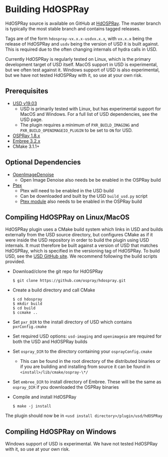# Building HdOSPRay

HdOSPRay source is available on GitHub at
[HdOSPRay](http://github.com/ospray/hdospray). The master branch is typically
the most stable branch and contains tagged releases.

Tags are of the form `hdospray-vx.x.x-usdvx.x.x`, with `vx.x.x` being the
release of HdOSPRay and `usdv` being the version of USD it is built against.
This is required due to the often changing internals of hydra calls in USD.

Currently HdOSPRay is regularly tested on Linux, which is
the primary development target of USD itself.  MacOS support in USD is 
experimental, but we often test against it. Windows support of USD is
also experimental, but we have not tested HdOSPRay with it, so use
at your own risk.

## Prerequisites

- [USD v19.03](https://graphics.pixar.com/usd/docs/index.html)
  - USD is primarily tested with Linux, but has experimental support for MacOS and Windows.
    For a full list of USD dependencies, see the USD page.
  - The plugin requires a minimum of `PXR_BUILD_IMAGING` and
    `PXR_BUILD_OPENIMAGEIO_PLUGIN` to be set to `ON` for USD.
- [OSPRay 1.8.x](http://www.ospray.org/)
- [Embree 3.2.x](https://embree.github.io/)
- CMake 3.1.1+

## Optional Dependencies
- [OpenImageDenoise](https://github.com/OpenImageDenoise/oidn.git)
    - Open Image Denoise also needs be be enabled in the OSPRay build
- [Ptex](https://github.com/wdas/ptex)
    - Ptex will need to be enabled in the USD build
    - Can be downloaded and built by the USD `build_usd.py` script
    - [Ptex module](https://github.com/ospray/module_ptex) also needs to be
      enabled in the OSPRay build

## Compiling HdOSPRay on Linux/MacOS

HdOSPRay plugin uses a CMake build system which links in USD and builds
externally from the USD source directory, but configures CMake as if it were
inside the USD repository in order to build the plugin using USD internals. It
must therefore be built against a version of USD that matches HdOSPRay, which is
specified in the versioning tag of HdOSPRay. To build USD, see the [USD GitHub
site](https://github.com/PixarAnimationStudios/USD). We recommend following the
build scripts provided.

- Download/clone the git repo for HdOSPRay

    ```
    $ git clone https://github.com/ospray/hdospray.git
    ```

- Create a build directory and call CMake

    ```
    $ cd hdospray
    $ mkdir build
    $ cd build
    $ ccmake ..
    ```

- Set `pxr_DIR` to the install directory of USD which contains `pxrConfig.cmake`
- Set required USD options: `usd-imaging` and `openimageio` are required for
  both the USD and HdOSPRay builds
- Set `ospray_DIR` to the directory containing your `osprayConfig.cmake`
    - This can be found in the root directory of the distributed binaries or
      if you are building and installing from source it can be found in
      `<install>/lib/cmake/ospray-\*/`
- Set `embree_DIR` to install directory of Embree. These will be the same as
  `ospray_DIR` if you downloaded the OSPRay binaries
- Compile and install HdOSPRay

    ```
    $ make -j install
    ```

The plugin should now be in `<usd install directory>/plugin/usd/hdOSPRay`

## Compiling HdOSPRay on Windows

Windows support of USD is experimental.  We have not tested HdOSPRay with it,
so use at your own risk.
